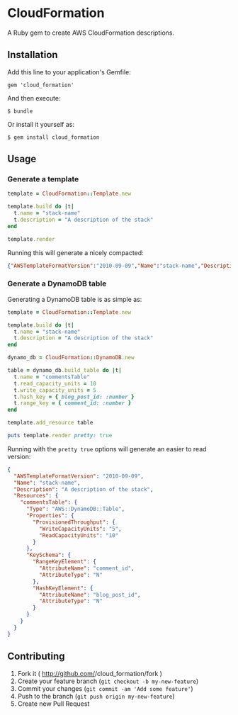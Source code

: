 # CloudFormation

A Ruby gem to create AWS CloudFormation descriptions.

## Installation

Add this line to your application's Gemfile:

    gem 'cloud_formation'

And then execute:

    $ bundle

Or install it yourself as:

    $ gem install cloud_formation

## Usage

### Generate a template

```ruby
template = CloudFormation::Template.new

template.build do |t|
  t.name = "stack-name"
  t.description = "A description of the stack"
end

template.render
```

Running this will generate a nicely compacted:
```json
{"AWSTemplateFormatVersion":"2010-09-09","Name":"stack-name","Description":"A description of the stack","Resources":{}}
```

### Generate a DynamoDB table

Generating a DynamoDB table is as simple as:

```ruby
template = CloudFormation::Template.new

template.build do |t|
  t.name = "stack-name"
  t.description = "A description of the stack"
end

dynamo_db = CloudFormation::DynamoDB.new

table = dynamo_db.build_table do |t|
  t.name = "commentsTable"
  t.read_capacity_units = 10
  t.write_capacity_units = 5
  t.hash_key = { blog_post_id: :number }
  t.range_key = { comment_id: :number }
end

template.add_resource table

puts template.render pretty: true
```

Running with the `pretty true` options will generate an easier to read version:

```json
{
  "AWSTemplateFormatVersion": "2010-09-09",
  "Name": "stack-name",
  "Description": "A description of the stack",
  "Resources": {
    "commentsTable": {
      "Type": "AWS::DynamoDB::Table",
      "Properties": {
        "ProvisionedThroughput": {
          "WriteCapacityUnits": "5",
          "ReadCapacityUnits": "10"
        }
      },
      "KeySchema": {
        "RangeKeyElement": {
          "AttributeName": "comment_id",
          "AttributeType": "N"
        },
        "HashKeyElement": {
          "AttributeName": "blog_post_id",
          "AttributeType": "N"
        }
      }
    }
  }
}
```

## Contributing

1. Fork it ( http://github.com/<my-github-username>/cloud_formation/fork )
2. Create your feature branch (`git checkout -b my-new-feature`)
3. Commit your changes (`git commit -am 'Add some feature'`)
4. Push to the branch (`git push origin my-new-feature`)
5. Create new Pull Request
